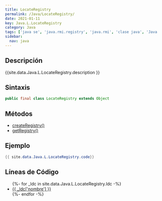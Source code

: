 ```yaml
---
title: LocateRegistry
permalink: /Java/LocateRegistry/
date: 2021-01-11
key: Java.L.LocateRegistry
category: Java
tags: ['java se', 'java.rmi.registry', 'java.rmi', 'clase java', 'Java 1.1']
sidebar: 
  nav: java
---
```


## Descripción
{{site.data.Java.L.LocateRegistry.description }}

## Sintaxis
~~~java
public final class LocateRegistry extends Object
~~~

## Métodos
* [createRegistry()](/Java/LocateRegistry/createRegistry)
* [getRegistry()](/Java/LocateRegistry/getRegistry)

## Ejemplo
~~~java
{{ site.data.Java.L.LocateRegistry.code}}
~~~

## Líneas de Código
<ul>
{%- for _ldc in site.data.Java.L.LocateRegistry.ldc -%}
   <li>
       <a href="{{_ldc['url'] }}">{{ _ldc['nombre'] }}</a>
   </li>
{%- endfor -%}
</ul>
